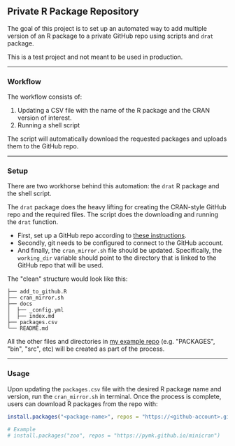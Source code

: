 ## Private R Package Repository

The goal of this project is to set up an automated way to add multiple version of an R package to a private GitHub repo using scripts and `drat` package.

This is a test project and not meant to be used in production.

---

### Workflow

The workflow consists of:

1. Updating a CSV file with the name of the R package and the CRAN version of interest.
2. Running a shell script

The script will automatically download the requested packages and uploads them to the GitHub repo.

---

### Setup

There are two workhorse behind this automation: the `drat` R package and the shell script.

The `drat` package does the heavy lifting for creating the CRAN-style GitHub repo and the required files. The script does the downloading and running the `drat` function.

- First, set up a GitHub repo according to [these instructions](https://eddelbuettel.github.io/drat/vignettes/dratstepbystep/).
- Secondly, git needs to be configured to connect to the GitHub account.
- And finally, the `cran_mirror.sh` file should be updated. Specifically, the `working_dir` variable should point to the directory that is linked to the GitHub repo that will be used.

The "clean" structure would look like this:

```
├── add_to_github.R
├── cran_mirror.sh
├── docs
│  ├── _config.yml
│  ├── index.md
├── packages.csv
└── README.md
```

All the other files and directories in [my example repo](https://github.com/pymk/minicran) (e.g. "PACKAGES", "bin", "src", etc) will be created as part of the process.

---

### Usage

Upon updating the `packages.csv` file with the desired R package name and version, run the `cran_mirror.sh` in terminal. Once the process is complete, users can download R packages from the repo with:

```r
install.packages("<package-name>", repos = "https://<github-account>.github.io/<repo-name>")

# Example
# install.packages("zoo", repos = "https://pymk.github.io/minicran")
```
